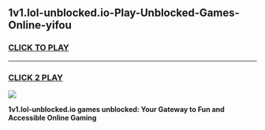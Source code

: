 
## 1v1.lol-unblocked.io-Play-Unblocked-Games-Online-yifou
<h3>
<a href="https://premium76.site?title=1v1.lol-unblocked.io&ref=25A">CLICK TO PLAY</a></h3>
<hr>

<h3>
<a href="https://premium76.site?title=1v1.lol-unblocked.io&ref=25A">CLICK 2 PLAY</a>
  
</h3>

<a href="https://premium76.site?title=1v1.lol-unblocked.io&ref=25A"><img src="https://clearcache.store/games.png"></a>


**1v1.lol-unblocked.io games unblocked: Your Gateway to Fun and Accessible Online Gaming**
